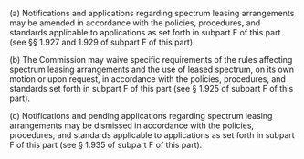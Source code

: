 (a) Notifications and applications regarding spectrum leasing arrangements may be amended in accordance with the policies, procedures, and standards applicable to applications as set forth in subpart F of this part (see §§ 1.927 and 1.929 of subpart F of this part).

(b) The Commission may waive specific requirements of the rules affecting spectrum leasing arrangements and the use of leased spectrum, on its own motion or upon request, in accordance with the policies, procedures, and standards set forth in subpart F of this part (see § 1.925 of subpart F of this part).

(c) Notifications and pending applications regarding spectrum leasing arrangements may be dismissed in accordance with the policies, procedures, and standards applicable to applications as set forth in subpart F of this part (see § 1.935 of subpart F of this part).

